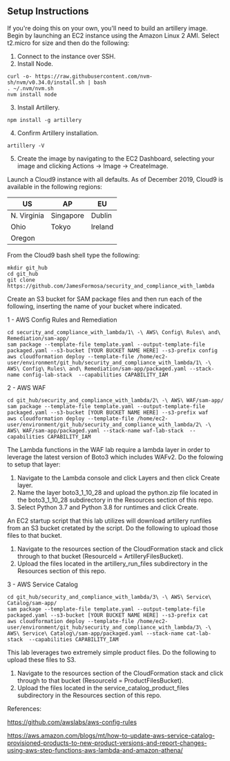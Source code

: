 ## Setup Instructions

If you're doing this on your own, you'll need to build an artillery image. Begin by launching an EC2 instance using the Amazon Linux 2 AMI. Select t2.micro for size and then do the following:

1. Connect to the instance over SSH.
2. Install Node.
```
curl -o- https://raw.githubusercontent.com/nvm-sh/nvm/v0.34.0/install.sh | bash
. ~/.nvm/nvm.sh
nvm install node
```
3. Install Artillery.
```
npm install -g artillery
```
4. Confirm Artillery installation.
```
artillery -V
```
5. Create the image by navigating to the EC2 Dashboard, selecting your image and clicking Actions -> Image -> CreateImage.

Launch a Cloud9 instance with all defaults. As of December 2019, Cloud9 is available in the following regions:

 US | AP | EU
----|----|----
N. Virginia | Singapore | Dublin 
Ohio | Tokyo | Ireland 
Oregon | |

From the Cloud9 bash shell type the following:

```
mkdir git_hub
cd git_hub
git clone https://github.com/JamesFormosa/security_and_compliance_with_lambda
```


Create an S3 bucket for SAM package files and then run each of the following, inserting the name of your bucket where indicated.

1 - AWS Config Rules and Remediation
```
cd security_and_compliance_with_lambda/1\ -\ AWS\ Config\ Rules\ and\ Remediation/sam-app/
sam package --template-file template.yaml --output-template-file packaged.yaml --s3-bucket [YOUR BUCKET NAME HERE] --s3-prefix config
aws cloudformation deploy --template-file /home/ec2-user/environment/git_hub/security_and_compliance_with_lambda/1\ -\ AWS\ Config\ Rules\ and\ Remediation/sam-app/packaged.yaml --stack-name config-lab-stack  --capabilities CAPABILITY_IAM
```
2 - AWS WAF
```
cd git_hub/security_and_compliance_with_lambda/2\ -\ AWS\ WAF/sam-app/
sam package --template-file template.yaml --output-template-file packaged.yaml --s3-bucket [YOUR BUCKET NAME HERE] --s3-prefix waf
aws cloudformation deploy --template-file /home/ec2-user/environment/git_hub/security_and_compliance_with_lambda/2\ -\ AWS\ WAF/sam-app/packaged.yaml --stack-name waf-lab-stack  --capabilities CAPABILITY_IAM
```
The Lambda functions in the WAF lab require a lambda layer in order to leverage the latest version of Boto3 which includes WAFv2. Do the folowing to setup that layer:

1. Navigate to the Lambda console and click Layers and then click Create layer.
2. Name the layer boto3\_1\_10\_28 and upload the python.zip file located in the boto3\_1\_10\_28 subdirectory in the Resources section of this repo.
3. Select Python 3.7 and Python 3.8 for runtimes and click Create.

An EC2 startup script that this lab utilizes will download artillery runfiles from an S3 bucket cretated by the script. Do the following to upload those files to that bucket.

1. Navigate to the resources section of the CloudFormation stack and click through to that bucket (ResourceId = ArtilleryFilesBucket).
2. Upload the files located in the artillery\_run\_files subdirectory in the Resources section of this repo. 

3 - AWS Service Catalog
```
cd git_hub/security_and_compliance_with_lambda/3\ -\ AWS\ Service\ Catalog/sam-app/
sam package --template-file template.yaml --output-template-file packaged.yaml --s3-bucket [YOUR BUCKET NAME HERE] --s3-prefix cat
aws cloudformation deploy --template-file /home/ec2-user/environment/git_hub/security_and_compliance_with_lambda/3\ -\ AWS\ Service\ Catalog\/sam-app/packaged.yaml --stack-name cat-lab-stack  --capabilities CAPABILITY_IAM
```

This lab leverages two extremely simple product files. Do the following to upload these files to S3.

1. Navigate to the resources section of the CloudFormation stack and click through to that bucket (ResourceId = ProductFilesBucket).
2. Upload the files located in the service\_catalog\_product\_files subdirectory in the Resources section of this repo.

References:

https://github.com/awslabs/aws-config-rules

https://aws.amazon.com/blogs/mt/how-to-update-aws-service-catalog-provisioned-products-to-new-product-versions-and-report-changes-using-aws-step-functions-aws-lambda-and-amazon-athena/